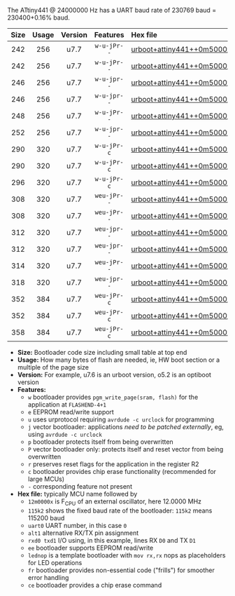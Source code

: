 The ATtiny441 @ 24000000 Hz has a UART baud rate of 230769 baud = 230400+0.16% baud.

|Size|Usage|Version|Features|Hex file|
|:-:|:-:|:-:|:-:|:--|
|242|256|u7.7|`w-u-jPr--`|[urboot+attiny441++0m5000x++++4k8_uart0_rxa2_txa1_lednop.hex](https://raw.githubusercontent.com/stefanrueger/urboot.hex/main/mcus/attiny441/external_oscillator/fcpu++0m5000_Hz/br++++4k8_bps/urboot+attiny441++0m5000x++++4k8_uart0_rxa2_txa1_lednop.hex)|
|242|256|u7.7|`w-u-jPr--`|[urboot+attiny441++0m5000x++++4k8_uart1_rxa4_txa5_lednop.hex](https://raw.githubusercontent.com/stefanrueger/urboot.hex/main/mcus/attiny441/external_oscillator/fcpu++0m5000_Hz/br++++4k8_bps/urboot+attiny441++0m5000x++++4k8_uart1_rxa4_txa5_lednop.hex)|
|246|256|u7.7|`w-u-jpr--`|[urboot+attiny441++0m5000x++++4k8_uart0_rxa2_txa1_lednop_fr.hex](https://raw.githubusercontent.com/stefanrueger/urboot.hex/main/mcus/attiny441/external_oscillator/fcpu++0m5000_Hz/br++++4k8_bps/urboot+attiny441++0m5000x++++4k8_uart0_rxa2_txa1_lednop_fr.hex)|
|246|256|u7.7|`w-u-jpr--`|[urboot+attiny441++0m5000x++++4k8_uart1_rxa4_txa5_lednop_fr.hex](https://raw.githubusercontent.com/stefanrueger/urboot.hex/main/mcus/attiny441/external_oscillator/fcpu++0m5000_Hz/br++++4k8_bps/urboot+attiny441++0m5000x++++4k8_uart1_rxa4_txa5_lednop_fr.hex)|
|248|256|u7.7|`w-u-jPr--`|[urboot+attiny441++0m5000x++++4k8_uart0_alt1_rxb2_txa7_lednop.hex](https://raw.githubusercontent.com/stefanrueger/urboot.hex/main/mcus/attiny441/external_oscillator/fcpu++0m5000_Hz/br++++4k8_bps/urboot+attiny441++0m5000x++++4k8_uart0_alt1_rxb2_txa7_lednop.hex)|
|252|256|u7.7|`w-u-jpr--`|[urboot+attiny441++0m5000x++++4k8_uart0_alt1_rxb2_txa7_lednop_fr.hex](https://raw.githubusercontent.com/stefanrueger/urboot.hex/main/mcus/attiny441/external_oscillator/fcpu++0m5000_Hz/br++++4k8_bps/urboot+attiny441++0m5000x++++4k8_uart0_alt1_rxb2_txa7_lednop_fr.hex)|
|290|320|u7.7|`w-u-jPr-c`|[urboot+attiny441++0m5000x++++4k8_uart0_rxa2_txa1_lednop_fr_ce.hex](https://raw.githubusercontent.com/stefanrueger/urboot.hex/main/mcus/attiny441/external_oscillator/fcpu++0m5000_Hz/br++++4k8_bps/urboot+attiny441++0m5000x++++4k8_uart0_rxa2_txa1_lednop_fr_ce.hex)|
|290|320|u7.7|`w-u-jPr-c`|[urboot+attiny441++0m5000x++++4k8_uart1_rxa4_txa5_lednop_fr_ce.hex](https://raw.githubusercontent.com/stefanrueger/urboot.hex/main/mcus/attiny441/external_oscillator/fcpu++0m5000_Hz/br++++4k8_bps/urboot+attiny441++0m5000x++++4k8_uart1_rxa4_txa5_lednop_fr_ce.hex)|
|296|320|u7.7|`w-u-jPr-c`|[urboot+attiny441++0m5000x++++4k8_uart0_alt1_rxb2_txa7_lednop_fr_ce.hex](https://raw.githubusercontent.com/stefanrueger/urboot.hex/main/mcus/attiny441/external_oscillator/fcpu++0m5000_Hz/br++++4k8_bps/urboot+attiny441++0m5000x++++4k8_uart0_alt1_rxb2_txa7_lednop_fr_ce.hex)|
|308|320|u7.7|`weu-jPr--`|[urboot+attiny441++0m5000x++++4k8_uart0_rxa2_txa1_ee_lednop.hex](https://raw.githubusercontent.com/stefanrueger/urboot.hex/main/mcus/attiny441/external_oscillator/fcpu++0m5000_Hz/br++++4k8_bps/urboot+attiny441++0m5000x++++4k8_uart0_rxa2_txa1_ee_lednop.hex)|
|308|320|u7.7|`weu-jPr--`|[urboot+attiny441++0m5000x++++4k8_uart1_rxa4_txa5_ee_lednop.hex](https://raw.githubusercontent.com/stefanrueger/urboot.hex/main/mcus/attiny441/external_oscillator/fcpu++0m5000_Hz/br++++4k8_bps/urboot+attiny441++0m5000x++++4k8_uart1_rxa4_txa5_ee_lednop.hex)|
|312|320|u7.7|`weu-jpr--`|[urboot+attiny441++0m5000x++++4k8_uart0_rxa2_txa1_ee_lednop_fr.hex](https://raw.githubusercontent.com/stefanrueger/urboot.hex/main/mcus/attiny441/external_oscillator/fcpu++0m5000_Hz/br++++4k8_bps/urboot+attiny441++0m5000x++++4k8_uart0_rxa2_txa1_ee_lednop_fr.hex)|
|312|320|u7.7|`weu-jpr--`|[urboot+attiny441++0m5000x++++4k8_uart1_rxa4_txa5_ee_lednop_fr.hex](https://raw.githubusercontent.com/stefanrueger/urboot.hex/main/mcus/attiny441/external_oscillator/fcpu++0m5000_Hz/br++++4k8_bps/urboot+attiny441++0m5000x++++4k8_uart1_rxa4_txa5_ee_lednop_fr.hex)|
|314|320|u7.7|`weu-jPr--`|[urboot+attiny441++0m5000x++++4k8_uart0_alt1_rxb2_txa7_ee_lednop.hex](https://raw.githubusercontent.com/stefanrueger/urboot.hex/main/mcus/attiny441/external_oscillator/fcpu++0m5000_Hz/br++++4k8_bps/urboot+attiny441++0m5000x++++4k8_uart0_alt1_rxb2_txa7_ee_lednop.hex)|
|318|320|u7.7|`weu-jpr--`|[urboot+attiny441++0m5000x++++4k8_uart0_alt1_rxb2_txa7_ee_lednop_fr.hex](https://raw.githubusercontent.com/stefanrueger/urboot.hex/main/mcus/attiny441/external_oscillator/fcpu++0m5000_Hz/br++++4k8_bps/urboot+attiny441++0m5000x++++4k8_uart0_alt1_rxb2_txa7_ee_lednop_fr.hex)|
|352|384|u7.7|`weu-jPr-c`|[urboot+attiny441++0m5000x++++4k8_uart0_rxa2_txa1_ee_lednop_fr_ce.hex](https://raw.githubusercontent.com/stefanrueger/urboot.hex/main/mcus/attiny441/external_oscillator/fcpu++0m5000_Hz/br++++4k8_bps/urboot+attiny441++0m5000x++++4k8_uart0_rxa2_txa1_ee_lednop_fr_ce.hex)|
|352|384|u7.7|`weu-jPr-c`|[urboot+attiny441++0m5000x++++4k8_uart1_rxa4_txa5_ee_lednop_fr_ce.hex](https://raw.githubusercontent.com/stefanrueger/urboot.hex/main/mcus/attiny441/external_oscillator/fcpu++0m5000_Hz/br++++4k8_bps/urboot+attiny441++0m5000x++++4k8_uart1_rxa4_txa5_ee_lednop_fr_ce.hex)|
|358|384|u7.7|`weu-jPr-c`|[urboot+attiny441++0m5000x++++4k8_uart0_alt1_rxb2_txa7_ee_lednop_fr_ce.hex](https://raw.githubusercontent.com/stefanrueger/urboot.hex/main/mcus/attiny441/external_oscillator/fcpu++0m5000_Hz/br++++4k8_bps/urboot+attiny441++0m5000x++++4k8_uart0_alt1_rxb2_txa7_ee_lednop_fr_ce.hex)|

- **Size:** Bootloader code size including small table at top end
- **Usage:** How many bytes of flash are needed, ie, HW boot section or a multiple of the page size
- **Version:** For example, u7.6 is an urboot version, o5.2 is an optiboot version
- **Features:**
  + `w` bootloader provides `pgm_write_page(sram, flash)` for the application at `FLASHEND-4+1`
  + `e` EEPROM read/write support
  + `u` uses urprotocol requiring `avrdude -c urclock` for programming
  + `j` vector bootloader: applications *need to be patched externally*, eg, using `avrdude -c urclock`
  + `p` bootloader protects itself from being overwritten
  + `P` vector bootloader only: protects itself and reset vector from being overwritten
  + `r` preserves reset flags for the application in the register R2
  + `c` bootloader provides chip erase functionality (recommended for large MCUs)
  + `-` corresponding feature not present
- **Hex file:** typically MCU name followed by
  + `12m0000x` is F<sub>CPU</sub> of an external oscillator, here 12.0000 MHz
  + `115k2` shows the fixed baud rate of the bootloader: `115k2` means 115200 baud
  + `uart0` UART number, in this case `0`
  + `alt1` alternative RX/TX pin assignment
  + `rxd0 txd1` I/O using, in this example, lines RX `D0` and TX `D1`
  + `ee` bootloader supports EEPROM read/write
  + `lednop` is a template bootloader with `mov rx,rx` nops as placeholders for LED operations
  + `fr` bootloader provides non-essential code ("frills") for smoother error handling
  + `ce` bootloader provides a chip erase command
